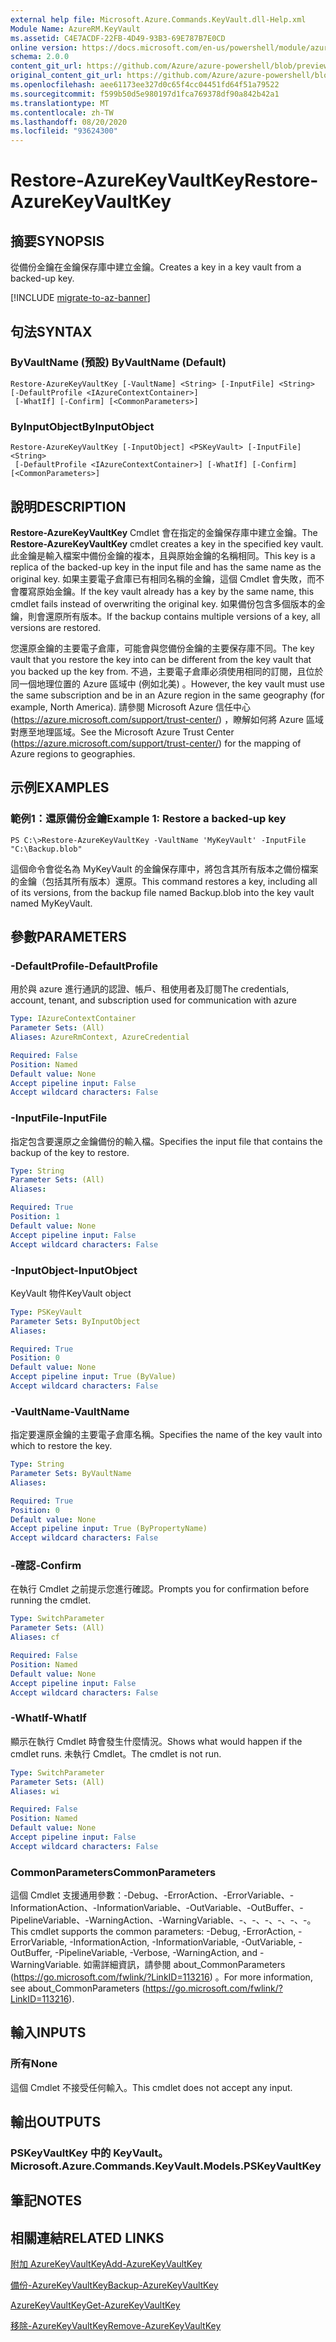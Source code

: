 ```yaml
---
external help file: Microsoft.Azure.Commands.KeyVault.dll-Help.xml
Module Name: AzureRM.KeyVault
ms.assetid: C4E7ACDF-22FB-4D49-93B3-69E787B7E0CD
online version: https://docs.microsoft.com/en-us/powershell/module/azurerm.keyvault/restore-azurekeyvaultkey
schema: 2.0.0
content_git_url: https://github.com/Azure/azure-powershell/blob/preview/src/ResourceManager/KeyVault/Commands.KeyVault/help/Restore-AzureKeyVaultKey.md
original_content_git_url: https://github.com/Azure/azure-powershell/blob/preview/src/ResourceManager/KeyVault/Commands.KeyVault/help/Restore-AzureKeyVaultKey.md
ms.openlocfilehash: aee61173ee327d0c65f4cc04451fd64f51a79522
ms.sourcegitcommit: f599b50d5e980197d1fca769378df90a842b42a1
ms.translationtype: MT
ms.contentlocale: zh-TW
ms.lasthandoff: 08/20/2020
ms.locfileid: "93624300"
---
```

# <span data-ttu-id="98ec5-101">Restore-AzureKeyVaultKey</span><span class="sxs-lookup"><span data-stu-id="98ec5-101">Restore-AzureKeyVaultKey</span></span>

## <span data-ttu-id="98ec5-102">摘要</span><span class="sxs-lookup"><span data-stu-id="98ec5-102">SYNOPSIS</span></span>
<span data-ttu-id="98ec5-103">從備份金鑰在金鑰保存庫中建立金鑰。</span><span class="sxs-lookup"><span data-stu-id="98ec5-103">Creates a key in a key vault from a backed-up key.</span></span>

[!INCLUDE [migrate-to-az-banner](../../includes/migrate-to-az-banner.md)]

## <span data-ttu-id="98ec5-104">句法</span><span class="sxs-lookup"><span data-stu-id="98ec5-104">SYNTAX</span></span>

### <span data-ttu-id="98ec5-105">ByVaultName (預設) </span><span class="sxs-lookup"><span data-stu-id="98ec5-105">ByVaultName (Default)</span></span>
```
Restore-AzureKeyVaultKey [-VaultName] <String> [-InputFile] <String> [-DefaultProfile <IAzureContextContainer>]
 [-WhatIf] [-Confirm] [<CommonParameters>]
```

### <span data-ttu-id="98ec5-106">ByInputObject</span><span class="sxs-lookup"><span data-stu-id="98ec5-106">ByInputObject</span></span>
```
Restore-AzureKeyVaultKey [-InputObject] <PSKeyVault> [-InputFile] <String>
 [-DefaultProfile <IAzureContextContainer>] [-WhatIf] [-Confirm] [<CommonParameters>]
```

## <span data-ttu-id="98ec5-107">說明</span><span class="sxs-lookup"><span data-stu-id="98ec5-107">DESCRIPTION</span></span>
<span data-ttu-id="98ec5-108">**Restore-AzureKeyVaultKey** Cmdlet 會在指定的金鑰保存庫中建立金鑰。</span><span class="sxs-lookup"><span data-stu-id="98ec5-108">The **Restore-AzureKeyVaultKey** cmdlet creates a key in the specified key vault.</span></span>
<span data-ttu-id="98ec5-109">此金鑰是輸入檔案中備份金鑰的複本，且與原始金鑰的名稱相同。</span><span class="sxs-lookup"><span data-stu-id="98ec5-109">This key is a replica of the backed-up key in the input file and has the same name as the original key.</span></span>
<span data-ttu-id="98ec5-110">如果主要電子倉庫已有相同名稱的金鑰，這個 Cmdlet 會失敗，而不會覆寫原始金鑰。</span><span class="sxs-lookup"><span data-stu-id="98ec5-110">If the key vault already has a key by the same name, this cmdlet fails instead of overwriting the original key.</span></span>
<span data-ttu-id="98ec5-111">如果備份包含多個版本的金鑰，則會還原所有版本。</span><span class="sxs-lookup"><span data-stu-id="98ec5-111">If the backup contains multiple versions of a key, all versions are restored.</span></span>

<span data-ttu-id="98ec5-112">您還原金鑰的主要電子倉庫，可能會與您備份金鑰的主要保存庫不同。</span><span class="sxs-lookup"><span data-stu-id="98ec5-112">The key vault that you restore the key into can be different from the key vault that you backed up the key from.</span></span>
<span data-ttu-id="98ec5-113">不過，主要電子倉庫必須使用相同的訂閱，且位於同一個地理位置的 Azure 區域中 (例如北美) 。</span><span class="sxs-lookup"><span data-stu-id="98ec5-113">However, the key vault must use the same subscription and be in an Azure region in the same geography (for example, North America).</span></span>
<span data-ttu-id="98ec5-114">請參閱 Microsoft Azure 信任中心 (https://azure.microsoft.com/support/trust-center/) ，瞭解如何將 Azure 區域對應至地理區域。</span><span class="sxs-lookup"><span data-stu-id="98ec5-114">See the Microsoft Azure Trust Center (https://azure.microsoft.com/support/trust-center/) for the mapping of Azure regions to geographies.</span></span>

## <span data-ttu-id="98ec5-115">示例</span><span class="sxs-lookup"><span data-stu-id="98ec5-115">EXAMPLES</span></span>

### <span data-ttu-id="98ec5-116">範例1：還原備份金鑰</span><span class="sxs-lookup"><span data-stu-id="98ec5-116">Example 1: Restore a backed-up key</span></span>
```
PS C:\>Restore-AzureKeyVaultKey -VaultName 'MyKeyVault' -InputFile "C:\Backup.blob"
```

<span data-ttu-id="98ec5-117">這個命令會從名為 MyKeyVault 的金鑰保存庫中，將包含其所有版本之備份檔案的金鑰（包括其所有版本）還原。</span><span class="sxs-lookup"><span data-stu-id="98ec5-117">This command restores a key, including all of its versions, from the backup file named Backup.blob into the key vault named MyKeyVault.</span></span>

## <span data-ttu-id="98ec5-118">參數</span><span class="sxs-lookup"><span data-stu-id="98ec5-118">PARAMETERS</span></span>

### <span data-ttu-id="98ec5-119">-DefaultProfile</span><span class="sxs-lookup"><span data-stu-id="98ec5-119">-DefaultProfile</span></span>
<span data-ttu-id="98ec5-120">用於與 azure 進行通訊的認證、帳戶、租使用者及訂閱</span><span class="sxs-lookup"><span data-stu-id="98ec5-120">The credentials, account, tenant, and subscription used for communication with azure</span></span>

```yaml
Type: IAzureContextContainer
Parameter Sets: (All)
Aliases: AzureRmContext, AzureCredential

Required: False
Position: Named
Default value: None
Accept pipeline input: False
Accept wildcard characters: False
```

### <span data-ttu-id="98ec5-121">-InputFile</span><span class="sxs-lookup"><span data-stu-id="98ec5-121">-InputFile</span></span>
<span data-ttu-id="98ec5-122">指定包含要還原之金鑰備份的輸入檔。</span><span class="sxs-lookup"><span data-stu-id="98ec5-122">Specifies the input file that contains the backup of the key to restore.</span></span>

```yaml
Type: String
Parameter Sets: (All)
Aliases:

Required: True
Position: 1
Default value: None
Accept pipeline input: False
Accept wildcard characters: False
```

### <span data-ttu-id="98ec5-123">-InputObject</span><span class="sxs-lookup"><span data-stu-id="98ec5-123">-InputObject</span></span>
<span data-ttu-id="98ec5-124">KeyVault 物件</span><span class="sxs-lookup"><span data-stu-id="98ec5-124">KeyVault object</span></span>

```yaml
Type: PSKeyVault
Parameter Sets: ByInputObject
Aliases:

Required: True
Position: 0
Default value: None
Accept pipeline input: True (ByValue)
Accept wildcard characters: False
```

### <span data-ttu-id="98ec5-125">-VaultName</span><span class="sxs-lookup"><span data-stu-id="98ec5-125">-VaultName</span></span>
<span data-ttu-id="98ec5-126">指定要還原金鑰的主要電子倉庫名稱。</span><span class="sxs-lookup"><span data-stu-id="98ec5-126">Specifies the name of the key vault into which to restore the key.</span></span>

```yaml
Type: String
Parameter Sets: ByVaultName
Aliases:

Required: True
Position: 0
Default value: None
Accept pipeline input: True (ByPropertyName)
Accept wildcard characters: False
```

### <span data-ttu-id="98ec5-127">-確認</span><span class="sxs-lookup"><span data-stu-id="98ec5-127">-Confirm</span></span>
<span data-ttu-id="98ec5-128">在執行 Cmdlet 之前提示您進行確認。</span><span class="sxs-lookup"><span data-stu-id="98ec5-128">Prompts you for confirmation before running the cmdlet.</span></span>

```yaml
Type: SwitchParameter
Parameter Sets: (All)
Aliases: cf

Required: False
Position: Named
Default value: None
Accept pipeline input: False
Accept wildcard characters: False
```

### <span data-ttu-id="98ec5-129">-WhatIf</span><span class="sxs-lookup"><span data-stu-id="98ec5-129">-WhatIf</span></span>
<span data-ttu-id="98ec5-130">顯示在執行 Cmdlet 時會發生什麼情況。</span><span class="sxs-lookup"><span data-stu-id="98ec5-130">Shows what would happen if the cmdlet runs.</span></span>
<span data-ttu-id="98ec5-131">未執行 Cmdlet。</span><span class="sxs-lookup"><span data-stu-id="98ec5-131">The cmdlet is not run.</span></span>

```yaml
Type: SwitchParameter
Parameter Sets: (All)
Aliases: wi

Required: False
Position: Named
Default value: None
Accept pipeline input: False
Accept wildcard characters: False
```

### <span data-ttu-id="98ec5-132">CommonParameters</span><span class="sxs-lookup"><span data-stu-id="98ec5-132">CommonParameters</span></span>
<span data-ttu-id="98ec5-133">這個 Cmdlet 支援通用參數：-Debug、-ErrorAction、-ErrorVariable、-InformationAction、-InformationVariable、-OutVariable、-OutBuffer、-PipelineVariable、-WarningAction、-WarningVariable、-、-、-、-、-、-。</span><span class="sxs-lookup"><span data-stu-id="98ec5-133">This cmdlet supports the common parameters: -Debug, -ErrorAction, -ErrorVariable, -InformationAction, -InformationVariable, -OutVariable, -OutBuffer, -PipelineVariable, -Verbose, -WarningAction, and -WarningVariable.</span></span> <span data-ttu-id="98ec5-134">如需詳細資訊，請參閱 about_CommonParameters (https://go.microsoft.com/fwlink/?LinkID=113216) 。</span><span class="sxs-lookup"><span data-stu-id="98ec5-134">For more information, see about_CommonParameters (https://go.microsoft.com/fwlink/?LinkID=113216).</span></span>

## <span data-ttu-id="98ec5-135">輸入</span><span class="sxs-lookup"><span data-stu-id="98ec5-135">INPUTS</span></span>

### <span data-ttu-id="98ec5-136">所有</span><span class="sxs-lookup"><span data-stu-id="98ec5-136">None</span></span>
<span data-ttu-id="98ec5-137">這個 Cmdlet 不接受任何輸入。</span><span class="sxs-lookup"><span data-stu-id="98ec5-137">This cmdlet does not accept any input.</span></span>

## <span data-ttu-id="98ec5-138">輸出</span><span class="sxs-lookup"><span data-stu-id="98ec5-138">OUTPUTS</span></span>

### <span data-ttu-id="98ec5-139">PSKeyVaultKey 中的 KeyVault。</span><span class="sxs-lookup"><span data-stu-id="98ec5-139">Microsoft.Azure.Commands.KeyVault.Models.PSKeyVaultKey</span></span>

## <span data-ttu-id="98ec5-140">筆記</span><span class="sxs-lookup"><span data-stu-id="98ec5-140">NOTES</span></span>

## <span data-ttu-id="98ec5-141">相關連結</span><span class="sxs-lookup"><span data-stu-id="98ec5-141">RELATED LINKS</span></span>

[<span data-ttu-id="98ec5-142">附加 AzureKeyVaultKey</span><span class="sxs-lookup"><span data-stu-id="98ec5-142">Add-AzureKeyVaultKey</span></span>](./Add-AzureKeyVaultKey.md)

[<span data-ttu-id="98ec5-143">備份-AzureKeyVaultKey</span><span class="sxs-lookup"><span data-stu-id="98ec5-143">Backup-AzureKeyVaultKey</span></span>](./Backup-AzureKeyVaultKey.md)

[<span data-ttu-id="98ec5-144">AzureKeyVaultKey</span><span class="sxs-lookup"><span data-stu-id="98ec5-144">Get-AzureKeyVaultKey</span></span>](./Get-AzureKeyVaultKey.md)

[<span data-ttu-id="98ec5-145">移除-AzureKeyVaultKey</span><span class="sxs-lookup"><span data-stu-id="98ec5-145">Remove-AzureKeyVaultKey</span></span>](./Remove-AzureKeyVaultKey.md)

